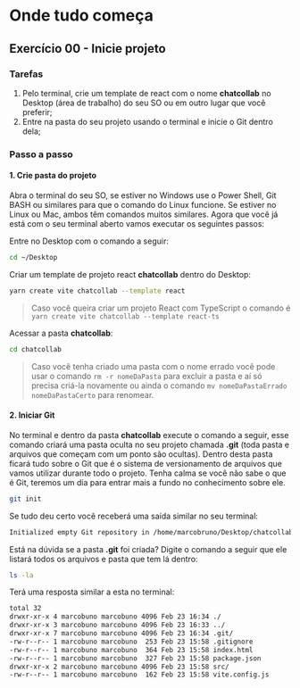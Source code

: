 # Onde tudo começa

## Exercício 00 - Inicie projeto

### Tarefas
1. Pelo terminal, crie um template de react com o nome **chatcollab** no Desktop (área de trabalho) do seu SO ou em outro lugar que você preferir;
2. Entre na pasta do seu projeto usando o terminal e inicie o Git dentro dela;


### Passo a passo
#### 1. Crie pasta do projeto

Abra o terminal do seu SO, se estiver no Windows use o Power Shell, Git BASH ou similares para que o comando do Linux funcione. Se estiver no Linux ou Mac, ambos têm comandos muitos similares. Agora que você já está com o seu terminal aberto vamos executar os seguintes passos:

Entre no Desktop com o comando a seguir:
```bash
cd ~/Desktop
```

Criar um template de projeto react **chatcollab** dentro do Desktop:
```bash
yarn create vite chatcollab --template react
```
> Caso você queira criar um projeto React com TypeScript o comando é `yarn create vite chatcollab --template react-ts`

Acessar a pasta **chatcollab**:
```bash
cd chatcollab
```

> Caso você tenha criado uma pasta com o nome errado você pode usar o comando `rm -r nomeDaPasta` para excluir a pasta e aí só precisa criá-la novamente ou ainda o comando `mv nomeDaPastaErrado nomeDaPastaCerto` para renomear.

#### 2. Iniciar Git

No terminal e dentro da pasta **chatcollab** execute o comando a seguir, esse comando criará uma pasta oculta no seu projeto chamada **.git** (toda pasta e arquivos que começam com um ponto são ocultas). Dentro desta pasta ficará tudo sobre o Git que é o sistema de versionamento de arquivos que vamos utilizar durante todo o projeto. Tenha calma se você não sabe o que é Git, teremos um dia para entrar mais a fundo no conhecimento sobre ele.
```bash
git init
```

Se tudo deu certo você receberá uma saída similar no seu terminal:
```bash
Initialized empty Git repository in /home/marcobruno/Desktop/chatcollab/.git/
```

Está na dúvida se a pasta **.git** foi criada? Digite o comando a seguir que ele listará todos os arquivos e pasta que tem lá dentro:
```bash
ls -la
```

Terá uma resposta similar a esta no terminal:
```bash
total 32
drwxr-xr-x 4 marcobuno marcobuno 4096 Feb 23 16:34 ./
drwxr-xr-x 3 marcobuno marcobuno 4096 Feb 23 16:33 ../
drwxr-xr-x 7 marcobuno marcobuno 4096 Feb 23 16:34 .git/
-rw-r--r-- 1 marcobuno marcobuno  253 Feb 23 15:58 .gitignore
-rw-r--r-- 1 marcobuno marcobuno  364 Feb 23 15:58 index.html
-rw-r--r-- 1 marcobuno marcobuno  327 Feb 23 15:58 package.json
drwxr-xr-x 2 marcobuno marcobuno 4096 Feb 23 15:58 src/
-rw-r--r-- 1 marcobuno marcobuno  162 Feb 23 15:58 vite.config.js
```